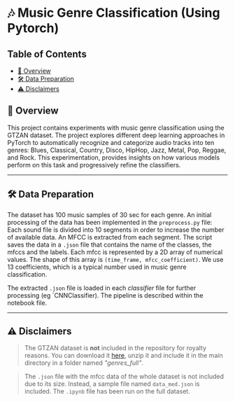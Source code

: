 # 🎶 Music Genre Classification (Using Pytorch)

## Table of Contents
- [📖 Overview](#-overview)
- [🛠️ Data Preparation](#️-data-preparation)
- [⚠️ Disclaimers](#️-disclaimers)

## 📖 Overview

This project contains experiments with music genre classification
using the GTZAN dataset. The project explores different deep 
learning approaches in PyTorch to automatically recognize and 
categorize audio tracks into ten genres: Blues, Classical, 
Country, Disco, HipHop, Jazz, Metal, Pop, Reggae, and Rock. 
This experimentation, provides insights on how various 
models perform on this task and progressively refine 
the classifiers.

---

## 🛠️ Data Preparation

The dataset has 100 music samples of 30 sec for each genre. 
An initial processing of the data has been implemented in the
`preprocess.py` file: Each sound file is divided into 10 
segments in order to increase the number of available data. 
An MFCC is extracted from each segment. The script saves
the data in a `.json` file that contains the name of the 
classes, the mfccs and the labels. Each mfcc is represented
by a 2D array of numerical values. The shape of this array 
is `(time_frame, mfcc_coefficient)`. We use 13 coefficients, 
which is a typical number used in music genre classification.

The extracted `.json` file is loaded in each *classifier* 
file for further processing (eg `CNNClassifier). 
The pipeline is described within
the notebook file.

---

## ⚠️ Disclaimers

> The GTZAN dataset is **not** included in the repository for royalty reasons. You can 
> download it [here](https://www.kaggle.com/datasets/andradaolteanu/gtzan-dataset-music-genre-classification),
> unzip it and include it in the main directory in a folder named *"genres_full"*.

> The `.json` file with the mfcc data of the whole dataset is not
> included due to its size. Instead, a sample file named `data_med.json`
> is included. The `.ipynb` file has been run on the full dataset.